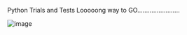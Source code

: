 Python Trials and Tests
Looooong way to GO........................

![image](https://github.com/karthikmuthuraj/Python/assets/53556613/d1ec5a26-57cf-484f-bffb-45e0b61684eb)
